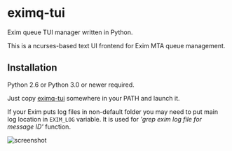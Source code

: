 # eximq-tui
Exim queue TUI manager written in Python.

This is a ncurses-based text UI frontend for Exim MTA queue management.

## Installation
Python 2.6 or Python 3.0 or newer required.

Just copy [eximq-tui](https://raw.githubusercontent.com/droptune/eximq-tui/master/eximq-tui) somewhere in your PATH and launch it.

If your Exim puts log files in non-default folder you may need to put main log location in `EXIM_LOG` variable. It is used for *'grep exim log file for message ID'* function.

![screenshot](https://user-images.githubusercontent.com/2103126/57552125-8ddcc580-7373-11e9-9154-477bc6680751.png)
